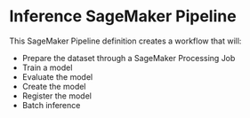 # Inference SageMaker Pipeline

This SageMaker Pipeline definition creates a workflow that will:
- Prepare the dataset through a SageMaker Processing Job
- Train a model
- Evaluate the model
- Create the model
- Register the model
- Batch inference

